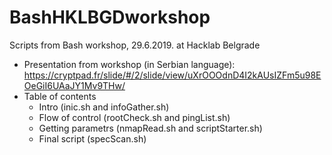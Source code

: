 # BashHKLBGDworkshop
Scripts from Bash workshop, 29.6.2019. at Hacklab Belgrade
* Presentation from workshop (in Serbian language): https://cryptpad.fr/slide/#/2/slide/view/uXrOOOdnD4I2kAUsIZFm5u98EOeGiI6UAaJY1Mv9THw/
* Table of contents
	* Intro (inic.sh and infoGather.sh)
	* Flow of control (rootCheck.sh and pingList.sh)
	* Getting parametrs (nmapRead.sh and scriptStarter.sh)
	* Final script (specScan.sh)


